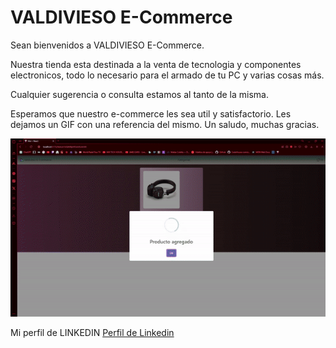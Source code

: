 # VALDIVIESO E-Commerce 

Sean bienvenidos a VALDIVIESO E-Commerce.

Nuestra tienda esta destinada a la venta de tecnologia y componentes electronicos, todo lo necesario para el armado de tu PC y varias cosas más.

Cualquier sugerencia o consulta estamos al tanto de la misma.

Esperamos que nuestro e-commerce les sea util y satisfactorio. Les dejamos un GIF con una referencia del mismo. Un saludo, muchas gracias.  

![Gif navegacion](src/gif/ViteReact-showgif.gif)

Mi perfil de LINKEDIN
[Perfil de Linkedin](https://ar.linkedin.com/in/sebasti%C3%A1n-valdivieso?trk=people-guest_people_search-card)